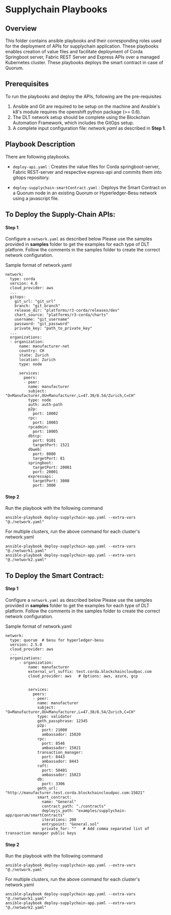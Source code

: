 # Supplychain Playbooks

## Overview
This folder contains ansible playbooks and their corresponding roles used for the deployment of APIs for supplychain application.
These playbooks enables creation of value files and facilitate deployment of Corda Springboot server, Fabric REST Server and Express APIs over a managed Kubernetes cluster.
These playbooks deploys the smart contract in case of Quorum.

## Prerequisites

To run the playbooks and deploy the APIs, following are the pre-requisites
1. Ansible and Git are required to be setup on the machine and Ansible's k8's module requires the openshift python package (>= 0.6).
2. The DLT network setup should be complete using the Blockchain Automation Framework, which includes the GitOps setup.
3. A complete input configuration file: *network.yaml* as described in **Step 1**.

## Playbook Description 
There are following playbooks.

* `deploy-api.yaml` : Creates the value files for Corda springboot-server, Fabric REST-server and respective express-api and commits them into gitops repository.

* `deploy-supplychain-smartContract.yaml` : Deploys the Smart Contract on a Quorum node in an existing Quorum or Hyperledger-Besu network using a javascript file.

## To Deploy the Supply-Chain APIs:

#### Step 1
Configure a `network.yaml` as described below
Please use the samples provided in **samples** folder to get the examples for each type of DLT platform. Follow the comments in the samples folder to create the correct network configuration.

Sample format of network.yaml
```
network:
  type: corda
  version: 4.0
  cloud_provider: aws
  ...
  gitops:
    git_url: "git_url"
    branch: "git_branch"
    release_dir: "platforms/r3-corda/releases/dev"  
    chart_source: "platforms/r3-corda/charts"
    username: "git_username"
    password: "git_password"
    private_key: "path_to_private_key"
  ...
  organizations:
  - organization:
      name: manufacturer-net
      country: CH
      state: Zurich
      location: Zurich
      type: node    
      
      services:
        peers:
        - peer:
          name: manufacturer
          subject: "O=Manufacturer,OU=Manufacturer,L=47.38/8.54/Zurich,C=CH"
          type: node
          auth: auth-path
          p2p:
            port: 10002
          rpc:
            port: 10003 
          rpcadmin:
            port: 10005
          dbtcp:
            port: 9101
            targetPort: 1521
          dbweb:
            port: 8080
            targetPort: 81
          springboot:
            targetPort: 20001
            port: 20001 
          expressapi:
            targetPort: 3000
            port: 3000
```

#### Step 2
Run the playbook with the following command

```
ansible-playbook deploy-supplychain-app.yaml --extra-vars "@./network.yaml"
```

For multiple clusters, run the above command for each cluster's network.yaml
```
ansible-playbook deploy-supplychain-app.yaml --extra-vars "@./network1.yaml"
ansible-playbook deploy-supplychain-app.yaml --extra-vars "@./network2.yaml"
```

## To Deploy the Smart Contract:

#### Step 1
Configure a `network.yaml` as described below
Please use the samples provided in **samples** folder to get the examples for each type of DLT platform. Follow the comments in the samples folder to create the correct network configuration.

Sample format of network.yaml
```
network:
  type: quorum  # besu for hyperledger-besu 
  version: 2.5.0
  cloud_provider: aws
  ...
  organizations:
      - organization:
          name: manufacturer
          external_url_suffix: test.corda.blockchaincloudpoc.com      
          cloud_provider: aws   # Options: aws, azure, gcp
         

          services:
            peers:
            - peer:
              name: manufacturer
              subject: "O=Manufacturer,OU=Manufacturer,L=47.38/8.54/Zurich,C=CH"  
              type: validator         
              geth_passphrase: 12345  
              p2p:
                port: 21000
                ambassador: 15020      
              rpc:
                port: 8546
                ambassador: 15021       
              transaction_manager:
                port: 8443          
                ambassador: 8443    
              raft:                     
                port: 50401
                ambassador: 15023
              db:                       
                port: 3306
              geth_url: "http://manufacturer.test.corda.blockchaincloudpoc.com:15021" 
              smart_contract:
                name: "General"           
                contract_path: "./contracts"  
                deployjs_path: "examples/supplychain-app/quorum/smartContracts"    
                iterations: 200           
                entrypoint: "General.sol"
                private_for: ""   # Add comma separated list of transaction manager public keys         
```

#### Step 2
Run the playbook with the following command

```
ansible-playbook deploy-supplychain-app.yaml --extra-vars "@./network.yaml"
```

For multiple clusters, run the above command for each cluster's network.yaml
```
ansible-playbook deploy-supplychain-app.yaml --extra-vars "@./network1.yaml"
ansible-playbook deploy-supplychain-app.yaml --extra-vars "@./network2.yaml"
```
